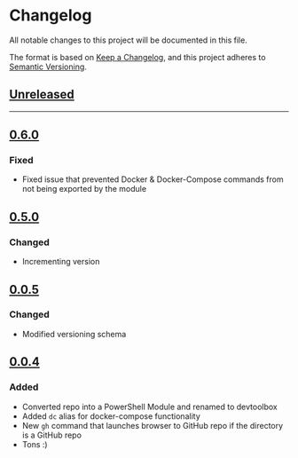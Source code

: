 # Changelog

All notable changes to this project will be documented in this file.

The format is based on [Keep a Changelog](https://keepachangelog.com/en/1.0.0/),
and this project adheres to [Semantic Versioning](https://semver.org/spec/v2.0.0.html).

## [Unreleased]

---

## [0.6.0]

### Fixed

- Fixed issue that prevented Docker & Docker-Compose commands from not being exported by the module

## [0.5.0]

### Changed

- Incrementing version

## [0.0.5]

### Changed

- Modified versioning schema

## [0.0.4]

### Added

- Converted repo into a PowerShell Module and renamed to devtoolbox
- Added `dc` alias for docker-compose functionality
- New `gh` command that launches browser to GitHub repo if the directory is a GitHub repo
- Tons :)

[Unreleased]: https://github.com/michaeljolley/devtools/compare/[0.6.0]...HEAD
[0.6.0]: https://github.com/michaeljolley/devtools/compare/[0.5.0]...[0.6.0]
[0.5.0]: https://github.com/michaeljolley/devtools/compare/[0.0.4]...[0.5.0]
[0.0.5]: https://github.com/michaeljolley/devtools/compare/[0.0.5]...[0.0.5]
[0.0.4]: https://github.com/michaeljolley/devtools/compare/4a9f707...[0.0.4]
